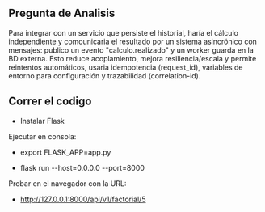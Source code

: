 ## Pregunta de Analisis

Para integrar con un servicio que persiste el historial, haría el cálculo independiente y comounicaria el resultado por un sistema asincrónico con mensajes: publico un evento "calculo.realizado" y un worker guarda en la BD externa. Esto reduce acoplamiento, mejora resiliencia/escala y permite reintentos automáticos, usaria idempotencia (request_id), variables de entorno para configuración y trazabilidad (correlation-id).

## Correr el codigo 

 - Instalar Flask

Ejecutar en consola:

 - export FLASK_APP=app.py

 - flask run --host=0.0.0.0 --port=8000

Probar en el navegador con la URL:

  - http://127.0.0.1:8000/api/v1/factorial/5
